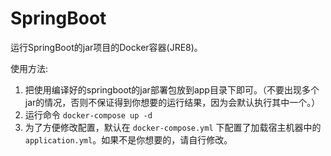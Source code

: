 # SpringBoot

运行SpringBoot的jar项目的Docker容器(JRE8)。

使用方法:

1. 把使用编译好的springboot的jar部署包放到app目录下即可。（不要出现多个jar的情况，否则不保证得到你想要的运行结果，因为会默认执行其中一个。）
2. 运行命令 `docker-compose up -d`
3. 为了方便修改配置，默认在 `docker-compose.yml` 下配置了加载宿主机器中的 `application.yml`。如果不是你想要的，请自行修改。


